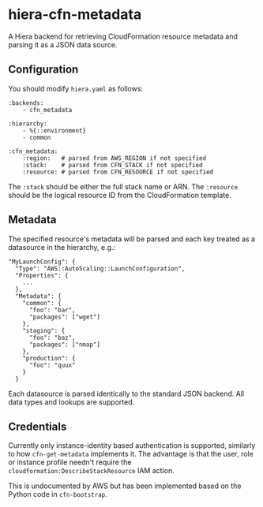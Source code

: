 # hiera-cfn-metadata

A Hiera backend for retrieving CloudFormation resource metadata and parsing it as a JSON data source.

## Configuration

You should modify `hiera.yaml` as follows:

    :backends:
        - cfn_metadata

    :hierarchy:
        - %{::environment}
        - common

    :cfn_metadata:
        :region:   # parsed from AWS_REGION if not specified
        :stack:    # parsed from CFN_STACK if not specified
        :resource: # parsed from CFN_RESOURCE if not specified


The `:stack` should be either the full stack name or ARN.
The `:resource` should be the logical resource ID from the CloudFormation template.

## Metadata

The specified resource's metadata will be parsed and each key treated
as a datasource in the hierarchy, e.g.:

    "MyLaunchConfig": {
      "Type": "AWS::AutoScaling::LaunchConfiguration",
      "Properties": {
        ...
      },
      "Metadata": {
        "common": {
          "foo": "bar",
          "packages": ["wget"]
        },
        "staging": {
          "foo": "baz",
          "packages": ["nmap"]
        },
        "production": {
          "foo": "quux"
        }
      }

Each datasource is parsed identically to the standard JSON backend. All data types and lookups are supported.

## Credentials

Currently only instance-identity based authentication is supported, similarly
to how `cfn-get-metadata` implements it. The advantage is that the user, role
or instance profile needn't require the `cloudformation:DescribeStackResource`
IAM action.

This is undocumented by AWS but has been implemented based on the Python code
in `cfn-bootstrap`.
